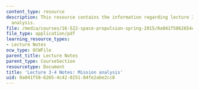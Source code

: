 ```yaml
---
content_type: resource
description: This resource contains the information regarding lecture 3-4 notes mission
  analysis.
file: /media/courses/16-522-space-propulsion-spring-2015/0a041f5862654c42025184fe2abe2cc8_MIT16_522S15_Lecture3-4.pdf
file_type: application/pdf
learning_resource_types:
- Lecture Notes
ocw_type: OCWFile
parent_title: Lecture Notes
parent_type: CourseSection
resourcetype: Document
title: 'Lecture 3-4 Notes: Mission analysis'
uid: 0a041f58-6265-4c42-0251-84fe2abe2cc8
---
```

